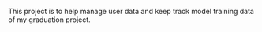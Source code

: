 This project is to help manage user data and keep track model training data of my graduation project.
